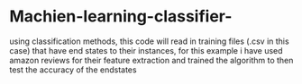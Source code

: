 # Machien-learning-classifier-
using classification methods, this code will read in training files (.csv in this case) that have end states to their instances, for this example i have used amazon reviews for their feature extraction and trained the algorithm to then test the accuracy of the endstates 
